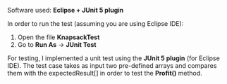 Software used: **Eclipse + JUnit 5 plugin** </br>

In order to run the test (assuming you are using Eclipse IDE):
1. Open the file **KnapsackTest**
2. Go to **Run As** -> **JUnit Test**

For testing, I implemented a unit test using the **JUnit 5 plugin** (for Eclipse IDE).
The test case takes as input two pre-defined arrays and compares them with the expectedResult[] in order to test
the **Profit()** method.




 

